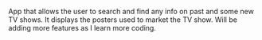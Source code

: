 App that allows the user to search and find any info on past and some new TV shows. It displays the posters used to market the TV show. Will be adding more features as I learn more coding.
